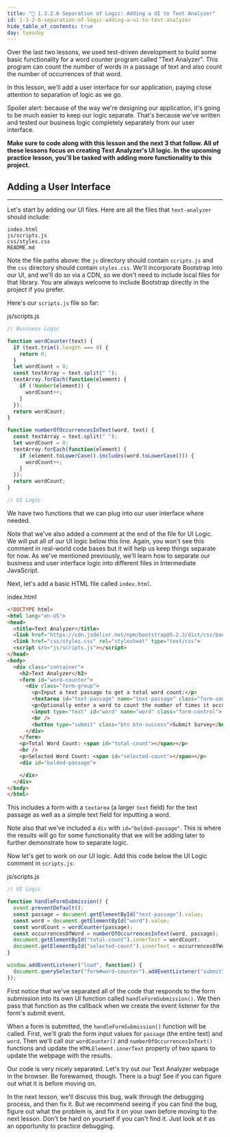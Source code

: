 ```yaml
---
title: "📓 1.3.2.6 Separation of Logic: Adding a UI to Text Analyzer"
id: 1-3-2-6-separation-of-logic-adding-a-ui-to-text-analyzer
hide_table_of_contents: true
day: tuesday
---
```


Over the last two lessons, we used test-driven development to build some basic functionality for a word counter program called "Text Analyzer". This program can count the number of words in a passage of text and also count the number of occurrences of that word.

In this lesson, we'll add a user interface for our application, paying close attention to separation of logic as we go.

Spoiler alert: because of the way we're designing our application, it's going to be much easier to keep our logic separate. That's because we've written and tested our business logic completely separately from our user interface.

**Make sure to code along with this lesson and the next 3 that follow. All of these lessons focus on creating Text Analyzer's UI logic. In the upcoming practice lesson, you'll be tasked with adding more functionality to this project.**

## Adding a User Interface
---

Let's start by adding our UI files. Here are all the files that `text-analyzer` should include:

```
index.html
js/scripts.js
css/styles.css
README.md
```

Note the file paths above: the `js` directory should contain `scripts.js` and the `css` directory should contain `styles.css`. We'll incorporate Bootstrap into our UI, and we'll do so via a CDN, so we don't need to include local files for that library. You are always welcome to include Bootstrap directly in the project if you prefer.

Here's our `scripts.js` file so far:

<div class="filename">js/scripts.js</div>

```js
// Business Logic

function wordCounter(text) {
  if (text.trim().length === 0) {
    return 0;
  }
  let wordCount = 0;
  const textArray = text.split(" ");
  textArray.forEach(function(element) {
    if (!Number(element)) {
      wordCount++;
    }
  });
  return wordCount;
}

function numberOfOccurrencesInText(word, text) {
  const textArray = text.split(" ");
  let wordCount = 0;
  textArray.forEach(function(element) {
    if (element.toLowerCase().includes(word.toLowerCase())) {
      wordCount++;
    }
  });
  return wordCount;
}

// UI Logic
```

We have two functions that we can plug into our user interface where needed.

Note that we've also added a comment at the end of the file for UI Logic. We will put all of our UI logic below this line. Again, you won't see this comment in real-world code bases but it will help us keep things separate for now. As we've mentioned previously, we'll learn how to separate our business and user interface logic into different files in Intermediate JavaScript.

Next, let's add a basic HTML file called `index.html`.

<div class="filename">index.html</div>

```html
<!DOCTYPE html>
<html lang="en-US">
<head>
  <title>Text Analyzer</title>
  <link href="https://cdn.jsdelivr.net/npm/bootstrap@5.2.3/dist/css/bootstrap.min.css" rel="stylesheet" integrity="sha384-rbsA2VBKQhggwzxH7pPCaAqO46MgnOM80zW1RWuH61DGLwZJEdK2Kadq2F9CUG65" crossorigin="anonymous">
  <link href="css/styles.css" rel="stylesheet" type="text/css">
  <script src="js/scripts.js"></script>
</head>
<body>
  <div class="container">
    <h2>Text Analyzer</h2>
    <form id="word-counter">
      <div class="form-group">
        <p>Input a text passage to get a total word count:</p>
        <textarea id="text-passage" name="text-passage" class="form-control"></textarea>
        <p>Optionally enter a word to count the number of times it occurs in the passage:</p>
        <input type="text" id="word" name="word" class="form-control">
        <br />
        <button type="submit" class="btn btn-success">Submit Survey</button>
      </div>
    </form>
    <p>Total Word Count: <span id="total-count"></span></p>
    <br />
    <p>Selected Word Count: <span id="selected-count"></span></p>
    <div id="bolded-passage">

    </div>
  </div>
</body>
</html>
```

This includes a form with a `textarea` (a larger `text` field) for the text passage as well as a simple text field for inputting a word.

Note also that we've included a `div` with `id="bolded-passage"`. This is where the results will go for some functionality that we will be adding later to further demonstrate how to separate logic.

Now let's get to work on our UI logic. Add this code below the UI Logic comment in `scripts.js`:

<div class="filename">js/scripts.js</div>

```js
// UI Logic

function handleFormSubmission() {
  event.preventDefault();
  const passage = document.getElementById("text-passage").value;
  const word = document.getElementById("word").value;
  const wordCount = wordCounter(passage);
  const occurrencesOfWord = numberOfOccurrencesInText(word, passage);
  document.getElementById("total-count").innerText = wordCount;
  document.getElementById("selected-count").innerText = occurrencesOfWord;
}

window.addEventListener("load", function() {
  document.querySelector("form#word-counter").addEventListener("submit", handleFormSubmission);
});
```

First notice that we've separated all of the code that responds to the form submission into its own UI function called `handleFormSubmission()`. We then pass that function as the callback when we create the event listener for the form's submit event.

When a form is submitted, the `handleFormSubmission()` function will be called. First, we'll grab the form input values for `passage` (the entire text) and `word`. Then we'll call our `wordCounter()` and `numberOfOccurrencesInText()` functions and update the `HTMLElement.innerText` property of two spans to update the webpage with the results.

Our code is very nicely separated. Let's try out our Text Analyzer webpage in the browser. Be forewarned, though. There is a bug! See if you can figure out what it is before moving on.

In the next lesson, we'll discuss this bug, walk through the debugging process, and then fix it. But we recommend seeing if you can find the bug, figure out what the problem is, and fix it on your own before moving to the next lesson. Don't be hard on yourself if you can't find it. Just look at it as an opportunity to practice debugging.
